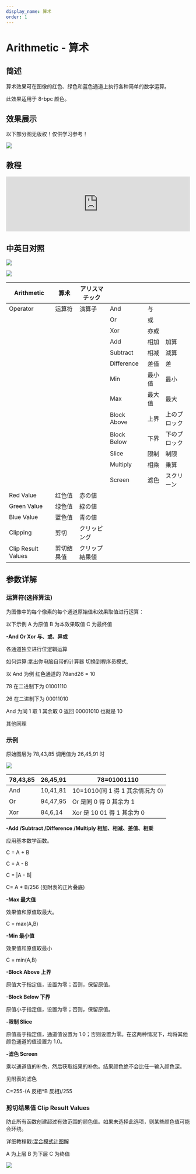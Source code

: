 ```yaml
---
display_name: 算术
order: 1
---
```


# Arithmetic - 算术

## 简述

算术效果可在图像的红色、绿色和蓝色通道上执行各种简单的数学运算。

此效果适用于 8-bpc 颜色。

## 效果展示

以下部分图无版权！仅供学习参考！

![](https://mir.yuelili.com/user/AE/effects/ext/image00410.jpg)

## 教程

<iframe src="https://player.bilibili.com/player.html?bvid=BV1e34y1X7Vj&page=115&high_quality=1" width="100%" allowfullscreen="allowfullscreen" frameborder="0"></iframe>

## 中英日对照

![](https://mir.yuelili.com/user/AE/effects/AE-Effects-Channel-Arithmetic.png)

![](https://mir.yuelili.com/user/AE/effects/AE-Effects-Channel-Arithmetic_cn.png)

| Arithmetic         | 算术       | アリスマチック |             |        |              |
| ------------------ | ---------- | -------------- | ----------- | ------ | ------------ |
| Operator           | 运算符     | 演算子         | And         | 与     |              |
|                    |            |                | Or          | 或     |              |
|                    |            |                | Xor         | 亦或   |              |
|                    |            |                | Add         | 相加   | 加算         |
|                    |            |                | Subtract    | 相减   | 減算         |
|                    |            |                | Difference  | 差值   | 差           |
|                    |            |                | Min         | 最小值 | 最小         |
|                    |            |                | Max         | 最大值 | 最大         |
|                    |            |                | Block Above | 上界   | 上のプロック |
|                    |            |                | Block Below | 下界   | 下のプロック |
|                    |            |                | Slice       | 限制   | 制限         |
|                    |            |                | Multiply    | 相乘   | 乗算         |
|                    |            |                | Screen      | 滤色   | スクリーン   |
| Red Value          | 红色值     | 赤の値         |             |        |              |
| Green Value        | 绿色值     | 緑の値         |             |        |              |
| Blue Value         | 蓝色值     | 青の値         |             |        |              |
| Clipping           | 剪切       | クリッピング   |             |        |              |
| Clip Result Values | 剪切结果值 | クリップ結果値 |             |        |              |

## 参数详解

### 运算符(选择算法)

为图像中的每个像素的每个通道原始值和效果取值进行运算：

以下示例 A 为原值 B 为本效果取值 C 为最终值

**-And Or Xor 与、或、异或**

各通道独立进行位逻辑运算

如何运算:拿出你电脑自带的计算器 切换到程序员模式,

以 And 为例 红色通道的 78and26 = 10

78 在二进制下为 ‭01001110‬

26 在二进制下为 ‭00011010‬

And 为同 1 取 1 其余取 0 返回 00001010 也就是 10

其他同理

### 示例

原始图层为 78,43,85 调用值为 26,45,91 时

![](https://cdn.yuelili.com/20220103162713.png)

| 78,43,85 | 26,45,91 | 78=01001110                     |
| -------- | -------- | ------------------------------- |
| And      | 10,41,81 | 10=1010(同 1 得 1 其余情况为 0) |
| Or       | 94,47,95 | Or 是同 0 得 0 其余为 1         |
| Xor      | 84,6,14  | Xor 是 10 01 得 1 其余为 0      |

**-Add /Subtract /Difference /Multiply 相加、相减、差值、相乘**

应用基本数学函数。

C = A + B

C = A - B

C = |A - B|

C= A \* B/256 (见附表的正片叠底)

**-Max 最大值**

效果值和原值取最大。

C = max(A,B)

**-Min 最小值**

效果值和原值取最小

C = min(A,B)

**-Block Above 上界**

原值大于指定值，设置为零；否则，保留原值。

**-Block Below 下界**

原值小于指定值，设置为零；否则，保留原值。

**-限制 Slice**

原值高于指定值，通道值设置为 1.0；否则设置为零。在这两种情况下，均将其他颜色通道的值设置为 1.0。

**-滤色 Screen**

乘以通道值的补色，然后获取结果的补色。结果颜色绝不会比任一输入颜色深。

见附表的滤色

C=255-(A 反相\*B 反相)/255

### 剪切结果值 Clip Result Values

防止所有函数创建超过有效范围的颜色值。如果未选择此选项，则某些颜色值可能会环绕。

详细教程戳:[混合模式计图解](https://www.yuelili.com/?p=5665)

A 为上层 B 为下层 C 为终值

![](https://mir.yuelili.com/user/source/2020/06/Channel-Arithmetic3.png)
